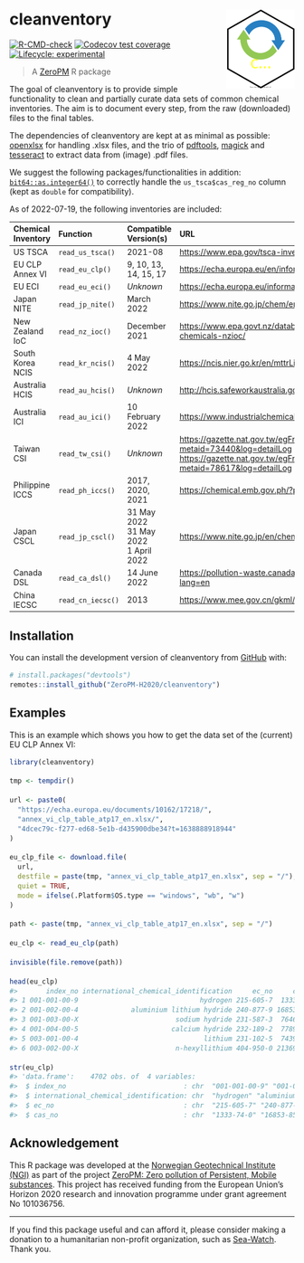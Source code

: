 
<!-- README.md is generated from README.Rmd. Please edit that file -->

# cleanventory <img src="man/figures/logo.svg" align="right" height="139" />

<!-- badges: start -->

[![R-CMD-check](https://github.com/RaoulWolf/cleanventory/workflows/R-CMD-check/badge.svg)](https://github.com/RaoulWolf/cleanventory/actions)
[![Codecov test
coverage](https://codecov.io/gh/RaoulWolf/cleanventory/branch/master/graph/badge.svg)](https://app.codecov.io/gh/RaoulWolf/cleanventory?branch=master)
[![Lifecycle:
experimental](https://img.shields.io/badge/lifecycle-experimental-orange.svg)](https://lifecycle.r-lib.org/articles/stages.html#experimental)
<!-- badges: end -->

> A [ZeroPM](https://zeropm.eu/) R package

The goal of cleanventory is to provide simple functionality to clean and
partially curate data sets of common chemical inventories. The aim is to
document every step, from the raw (downloaded) files to the final
tables.

The dependencies of cleanventory are kept at as minimal as possible:
[openxlsx](https://cran.r-project.org/web/packages/openxlsx) for
handling .xlsx files, and the trio of
[pdftools](https://cran.r-project.org/web/packages/pdftools),
[magick](https://cran.r-project.org/web/packages/magick) and
[tesseract](https://cran.r-project.org/web/packages/tesseract) to
extract data from (image) .pdf files.

We suggest the following packages/functionalities in addition:
[`bit64::as.integer64()`](https://cran.r-project.org/web/packages/bit64)
to correctly handle the `us_tsca$cas_reg_no` column (kept as `double`
for compatibility).

As of 2022-07-19, the following inventories are included:

| Chemical Inventory | Function          | Compatible Version(s)                        | URL                                                                                                                                                     |
|:-------------------|:------------------|:---------------------------------------------|:--------------------------------------------------------------------------------------------------------------------------------------------------------|
| US TSCA            | `read_us_tsca()`  | 2021-08                                      | <https://www.epa.gov/tsca-inventory>                                                                                                                    |
| EU CLP Annex VI    | `read_eu_clp()`   | 9, 10, 13, 14, 15, 17                        | <https://echa.europa.eu/en/information-on-chemicals/annex-vi-to-clp>                                                                                    |
| EU ECI             | `read_eu_eci()`   | *Unknown*                                    | <https://echa.europa.eu/information-on-chemicals/ec-inventory>                                                                                          |
| Japan NITE         | `read_jp_nite()`  | March 2022                                   | <https://www.nite.go.jp/chem/english/ghs/ghs_download.html>                                                                                             |
| New Zealand IoC    | `read_nz_ioc()`   | December 2021                                | <https://www.epa.govt.nz/database-search/new-zealand-inventory-of-chemicals-nzioc/>                                                                     |
| South Korea NCIS   | `read_kr_ncis()`  | 4 May 2022                                   | <https://ncis.nier.go.kr/en/mttrList.do>                                                                                                                |
| Australia HCIS     | `read_au_hcis()`  | *Unknown*                                    | <http://hcis.safeworkaustralia.gov.au/HazardousChemical>                                                                                                |
| Australia ICI      | `read_au_ici()`   | 10 February 2022                             | <https://www.industrialchemicals.gov.au/search-inventory>                                                                                               |
| Taiwan CSI         | `read_tw_csi()`   | *Unknown*                                    | <https://gazette.nat.gov.tw/egFront/detail.do?metaid=73440&log=detailLog></br><https://gazette.nat.gov.tw/egFront/detail.do?metaid=78617&log=detailLog> |
| Philippine ICCS    | `read_ph_iccs()`  | 2017, 2020, 2021                             | <https://chemical.emb.gov.ph/?page_id=138>                                                                                                              |
| Japan CSCL         | `read_jp_cscl()`  | 31 May 2022</br>31 May 2022</br>1 April 2022 | <https://www.nite.go.jp/en/chem/chrip/chrip_search/sltLst>                                                                                              |
| Canada DSL         | `read_ca_dsl()`   | 14 June 2022                                 | <https://pollution-waste.canada.ca/substances-search/Substance?lang=en>                                                                                 |
| China IECSC        | `read_cn_iecsc()` | 2013                                         | <https://www.mee.gov.cn/gkml/hbb/bgg/201301/t20130131_245810.htm>                                                                                       |

## Installation

You can install the development version of cleanventory from
[GitHub](https://github.com/) with:

``` r
# install.packages("devtools")
remotes::install_github("ZeroPM-H2020/cleanventory")
```

## Examples

This is an example which shows you how to get the data set of the
(current) EU CLP Annex VI:

``` r
library(cleanventory)

tmp <- tempdir()

url <- paste0(
  "https://echa.europa.eu/documents/10162/17218/",
  "annex_vi_clp_table_atp17_en.xlsx/",
  "4dcec79c-f277-ed68-5e1b-d435900dbe34?t=1638888918944"
)

eu_clp_file <- download.file(
  url, 
  destfile = paste(tmp, "annex_vi_clp_table_atp17_en.xlsx", sep = "/"),
  quiet = TRUE,
  mode = ifelse(.Platform$OS.type == "windows", "wb", "w")
)

path <- paste(tmp, "annex_vi_clp_table_atp17_en.xlsx", sep = "/")

eu_clp <- read_eu_clp(path)

invisible(file.remove(path))

head(eu_clp)
#>       index_no international_chemical_identification     ec_no     cas_no
#> 1 001-001-00-9                              hydrogen 215-605-7  1333-74-0
#> 2 001-002-00-4             aluminium lithium hydride 240-877-9 16853-85-3
#> 3 001-003-00-X                        sodium hydride 231-587-3  7646-69-7
#> 4 001-004-00-5                       calcium hydride 232-189-2  7789-78-8
#> 5 003-001-00-4                               lithium 231-102-5  7439-93-2
#> 6 003-002-00-X                        n-hexyllithium 404-950-0 21369-64-2

str(eu_clp)
#> 'data.frame':    4702 obs. of  4 variables:
#>  $ index_no                             : chr  "001-001-00-9" "001-002-00-4" "001-003-00-X" "001-004-00-5" ...
#>  $ international_chemical_identification: chr  "hydrogen" "aluminium lithium hydride" "sodium hydride" "calcium hydride" ...
#>  $ ec_no                                : chr  "215-605-7" "240-877-9" "231-587-3" "232-189-2" ...
#>  $ cas_no                               : chr  "1333-74-0" "16853-85-3" "7646-69-7" "7789-78-8" ...
```

## Acknowledgement

This R package was developed at the [Norwegian Geotechnical Institute
(NGI)](https://www.ngi.no/eng) as part of the project [ZeroPM: Zero
pollution of Persistent, Mobile substances](https://zeropm.eu/). This
project has received funding from the European Union’s Horizon 2020
research and innovation programme under grant agreement No 101036756.

------------------------------------------------------------------------

If you find this package useful and can afford it, please consider
making a donation to a humanitarian non-profit organization, such as
[Sea-Watch](https://sea-watch.org/en/). Thank you.
